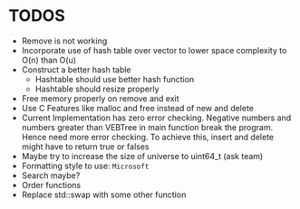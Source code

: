 # TODOS

- Remove is not working
- Incorporate use of hash table over vector to lower space complexity to O(n)
  than O(u)
- Construct a better hash table
    - Hashtable should use better hash function
    - Hashtable should resize properly
- Free memory properly on remove and exit
- Use C Features like malloc and free instead of new and delete
- Current Implementation has zero error checking. Negative numbers and numbers
  greater than VEBTree in main function break the program. Hence need more
  error checking. To achieve this, insert and delete might have to return true
  or falses
- Maybe try to increase the size of universe to uint64_t (ask team)
- Formatting style to use: `Microsoft`
- Search maybe?
- Order functions
- Replace std::swap with some other function
